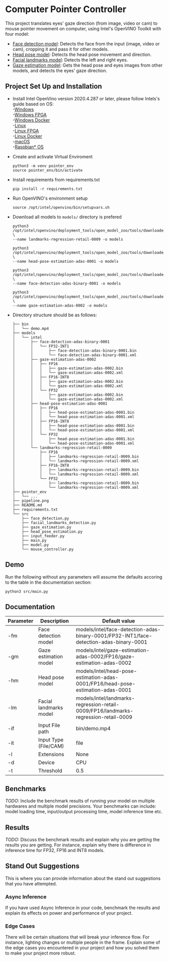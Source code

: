 # Computer Pointer Controller

This project translates eyes' gaze direction (from image, video or cam) to mouse pointer movement on computer, using Intel's OpenVINO Toolkit with four model:

- [Face detection model](https://docs.openvinotoolkit.org/latest/omz_models_intel_face_detection_adas_binary_0001_description_face_detection_adas_binary_0001.html): Detects the face from the input (image, video or cam), cropping it and pass it for other models.
- [Head pose model](https://docs.openvinotoolkit.org/latest/omz_models_intel_head_pose_estimation_adas_0001_description_head_pose_estimation_adas_0001.html): Detects the head pose movement and direction.
- [Facial landmarks model](https://docs.openvinotoolkit.org/latest/omz_models_intel_landmarks_regression_retail_0009_description_landmarks_regression_retail_0009.html): Detects the left and right eyes.
- [Gaze estimation model](https://docs.openvinotoolkit.org/latest/omz_models_intel_gaze_estimation_adas_0002_description_gaze_estimation_adas_0002.html): Gets the head pose and eyes images from other models, and detects the eyes' gaze direction.

## Project Set Up and Installation
- Install Intel OpenVino version 2020.4.287 or later, please follow Intels's guide based on OS:  
-[Windows](https://docs.openvinotoolkit.org/latest/openvino_docs_install_guides_installing_openvino_windows.html)  
-[Windows FPGA](https://docs.openvinotoolkit.org/latest/openvino_docs_install_guides_installing_openvino_windows_fpga.html)  
-[Windows Docker](https://docs.openvinotoolkit.org/latest/openvino_docs_install_guides_installing_openvino_docker_windows.html)  
-[Linux](https://docs.openvinotoolkit.org/latest/openvino_docs_install_guides_installing_openvino_linux.html)  
-[Linux FPGA](https://docs.openvinotoolkit.org/latest/openvino_docs_install_guides_installing_openvino_linux_fpga.html)  
-[Linux Docker](https://docs.openvinotoolkit.org/latest/openvino_docs_install_guides_installing_openvino_docker_linux.html)  
-[macOS](https://docs.openvinotoolkit.org/latest/openvino_docs_install_guides_installing_openvino_macos.html)  
-[Raspbian* OS](https://docs.openvinotoolkit.org/latest/openvino_docs_install_guides_installing_openvino_raspbian.html)

- Create and activate Virtual Enviroment
  ```
  python3 -m venv pointer_env
  source pointer_env/bin/activate
  ```
- Install requirements from requirements.txt
  ```
  pip install -r requirements.txt
  ```
- Run OpenVINO's environment setup
  ```
  source /opt/intel/openvino/bin/setupvars.sh
  ```
- Download all models to `models/` directory is prefered
  ```
  python3 /opt/intel/openvino/deployment_tools/open_model_zoo/tools/downloader/downloader.py \
  --name landmarks-regression-retail-0009 -o models

  python3 /opt/intel/openvino/deployment_tools/open_model_zoo/tools/downloader/downloader.py \
  --name head-pose-estimation-adas-0001 -o models

  python3 /opt/intel/openvino/deployment_tools/open_model_zoo/tools/downloader/downloader.py \
  --name face-detection-adas-binary-0001 -o models

  python3 /opt/intel/openvino/deployment_tools/open_model_zoo/tools/downloader/downloader.py \
  --name gaze-estimation-adas-0002 -o models
  ```
- Directory structure should be as follows:
  ```
  ├── bin
  │   └── demo.mp4
  ├── models
  │   └── intel
  │       ├── face-detection-adas-binary-0001
  │       │   └── FP32-INT1
  │       │       ├── face-detection-adas-binary-0001.bin
  │       │       └── face-detection-adas-binary-0001.xml
  │       ├── gaze-estimation-adas-0002
  │       │   ├── FP16
  │       │   │   ├── gaze-estimation-adas-0002.bin
  │       │   │   └── gaze-estimation-adas-0002.xml
  │       │   ├── FP16-INT8
  │       │   │   ├── gaze-estimation-adas-0002.bin
  │       │   │   └── gaze-estimation-adas-0002.xml
  │       │   └── FP32
  │       │       ├── gaze-estimation-adas-0002.bin
  │       │       └── gaze-estimation-adas-0002.xml
  │       ├── head-pose-estimation-adas-0001
  │       │   ├── FP16
  │       │   │   ├── head-pose-estimation-adas-0001.bin
  │       │   │   └── head-pose-estimation-adas-0001.xml
  │       │   ├── FP16-INT8
  │       │   │   ├── head-pose-estimation-adas-0001.bin
  │       │   │   └── head-pose-estimation-adas-0001.xml
  │       │   └── FP32
  │       │       ├── head-pose-estimation-adas-0001.bin
  │       │       └── head-pose-estimation-adas-0001.xml
  │       └── landmarks-regression-retail-0009
  │           ├── FP16
  │           │   ├── landmarks-regression-retail-0009.bin
  │           │   └── landmarks-regression-retail-0009.xml
  │           ├── FP16-INT8
  │           │   ├── landmarks-regression-retail-0009.bin
  │           │   └── landmarks-regression-retail-0009.xml
  │           └── FP32
  │               ├── landmarks-regression-retail-0009.bin
  │               └── landmarks-regression-retail-0009.xml
  ├── pointer_env
  │   └── ...  
  ├── pipeline.png
  ├── README.md
  ├── requirements.txt
  └── src
      ├── face_detection.py
      ├── facial_landmarks_detection.py
      ├── gaze_estimation.py
      ├── head_pose_estimation.py
      ├── input_feeder.py
      ├── main.py
      ├── model.py
      └── mouse_controller.py
  ```

## Demo
Run the following without any parameters will assume the defaults accoring to the table in the documentation section:
  ```
  python3 src/main.py
  ```

## Documentation

| Parameter  | Description            | Default value                                                                          |
| -----------|------------------------| ---------------------------------------------------------------------------------------|
| -fm        | Face detection model   | models/intel/face-detection-adas-binary-0001/FP32-INT1/face-detection-adas-binary-0001 |
| -gm        | Gaze estimation model  | models/intel/gaze-estimation-adas-0002/FP16/gaze-estimation-adas-0002                  |
| -hm        | Head pose model        | models/intel/head-pose-estimation-adas-0001/FP16/head-pose-estimation-adas-0001        |
| -lm        | Facial landmarks model | models/intel/landmarks-regression-retail-0009/FP16/landmarks-regression-retail-0009    |
| -if        | Input File path        | bin/demo.mp4                                                                           |
| -it        | Input Type (File/CAM)  | file                                                                                   |
| -l         | Extensions             | None                                                                                   |
| -d         | Device                 | CPU                                                                                    |
| -t         | Threshold              | 0.5                                                                                    |

## Benchmarks
*TODO:* Include the benchmark results of running your model on multiple hardwares and multiple model precisions. Your benchmarks can include: model loading time, input/output processing time, model inference time etc.

## Results
*TODO:* Discuss the benchmark results and explain why you are getting the results you are getting. For instance, explain why there is difference in inference time for FP32, FP16 and INT8 models.

## Stand Out Suggestions
This is where you can provide information about the stand out suggestions that you have attempted.

### Async Inference
If you have used Async Inference in your code, benchmark the results and explain its effects on power and performance of your project.

### Edge Cases
There will be certain situations that will break your inference flow. For instance, lighting changes or multiple people in the frame. Explain some of the edge cases you encountered in your project and how you solved them to make your project more robust.
